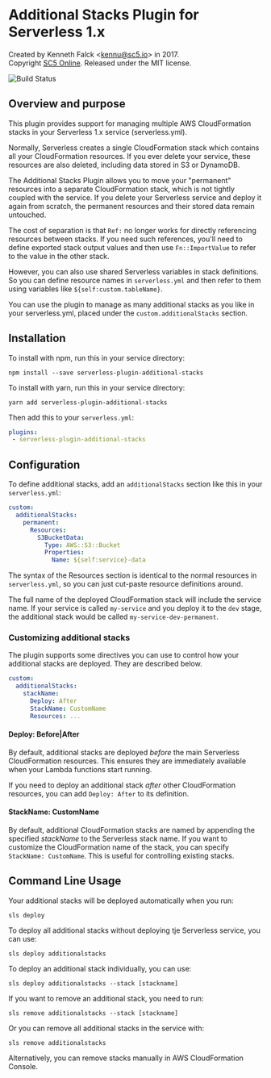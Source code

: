 # Additional Stacks Plugin for Serverless 1.x

Created by Kenneth Falck <<kennu@sc5.io>> in 2017.  
Copyright [SC5 Online](https://sc5.io). Released under the MIT license.

![Build Status](https://codebuilder.sc5.io/badge/serverless-plugin-additional-stacks?1)

## Overview and purpose

This plugin provides support for managing multiple AWS CloudFormation stacks
in your Serverless 1.x service (serverless.yml).

Normally, Serverless creates a single CloudFormation stack which contains
all your CloudFormation resources. If you ever delete your service, these
resources are also deleted, including data stored in S3 or DynamoDB.

The Additional Stacks Plugin allows you to move your "permanent"
resources into a separate CloudFormation stack, which is not tightly coupled
with the service. If you delete your Serverless service and deploy it again from
scratch, the permanent resources and their stored data remain untouched.

The cost of separation is that `Ref:` no longer works for directly referencing
resources between stacks. If you need such references, you'll need to define
exported stack output values and then use `Fn::ImportValue` to refer to the
value in the other stack.

However, you can also use shared Serverless variables in stack definitions. So
you can define resource names in `serverless.yml` and then refer to them
using variables like `${self:custom.tableName}`.

You can use the plugin to manage as many additional stacks as you like
in your serverless.yml, placed under the `custom.additionalStacks` section.

## Installation

To install with npm, run this in your service directory:

    npm install --save serverless-plugin-additional-stacks

To install with yarn, run this in your service directory:

    yarn add serverless-plugin-additional-stacks

Then add this to your `serverless.yml`:

```yml
plugins:
 - serverless-plugin-additional-stacks
```

## Configuration

To define additional stacks, add an `additionalStacks` section like this
in your `serverless.yml`:

```yml
custom:
  additionalStacks:
    permanent:
      Resources:
        S3BucketData:
          Type: AWS::S3::Bucket
          Properties:
            Name: ${self:service}-data
```

The syntax of the Resources section is identical to the normal resources
in `serverless.yml`, so you can just cut-paste resource definitions around.

The full name of the deployed CloudFormation stack will include the service
name. If your service is called `my-service` and you deploy it to the `dev`
stage, the additional stack would be called `my-service-dev-permanent`.

### Customizing additional stacks

The plugin supports some directives you can use to control how your
additional stacks are deployed. They are described below.

```yml
custom:
  additionalStacks:
    stackName:
      Deploy: After
      StackName: CustomName
      Resources: ...

```

#### Deploy: Before|After

By default, additional stacks are deployed *before* the main Serverless
CloudFormation resources. This ensures they are immediately available when your
Lambda functions start running.

If you need to deploy an additional stack *after* other CloudFormation
resources, you can add `Deploy: After` to its definition.

#### StackName: CustomName

By default, additional CloudFormation stacks are named by appending the
specified *stackName* to the Serverless stack name. If you want to customize
the CloudFormation name of the stack, you can specify `StackName: CustomName`.
This is useful for controlling existing stacks.

## Command Line Usage

Your additional stacks will be deployed automatically when you run:

    sls deploy

To deploy all additional stacks without deploying tje Serverless service, you can use:

    sls deploy additionalstacks

To deploy an additional stack individually, you can use:

    sls deploy additionalstacks --stack [stackname]

If you want to remove an additional stack, you need to run:

    sls remove additionalstacks --stack [stackname]

Or you can remove all additional stacks in the service with:

    sls remove additionalstacks

Alternatively, you can remove stacks manually in AWS CloudFormation Console.
